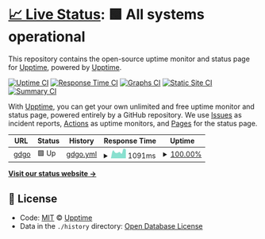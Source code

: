# [📈 Live Status](https://demo.upptime.js.org): <!--live status--> **🟩 All systems operational**

This repository contains the open-source uptime monitor and status page for [Upptime](https://upptime.js.org), powered by [Upptime](https://github.com/upptime/upptime).

[![Uptime CI](https://github.com/koj-co/upptime/workflows/Uptime%20CI/badge.svg)](https://github.com/koj-co/upptime/actions?query=workflow%3A%22Uptime+CI%22)
[![Response Time CI](https://github.com/koj-co/upptime/workflows/Response%20Time%20CI/badge.svg)](https://github.com/koj-co/upptime/actions?query=workflow%3A%22Response+Time+CI%22)
[![Graphs CI](https://github.com/koj-co/upptime/workflows/Graphs%20CI/badge.svg)](https://github.com/koj-co/upptime/actions?query=workflow%3A%22Graphs+CI%22)
[![Static Site CI](https://github.com/koj-co/upptime/workflows/Static%20Site%20CI/badge.svg)](https://github.com/koj-co/upptime/actions?query=workflow%3A%22Static+Site+CI%22)
[![Summary CI](https://github.com/koj-co/upptime/workflows/Summary%20CI/badge.svg)](https://github.com/koj-co/upptime/actions?query=workflow%3A%22Summary+CI%22)

With [Upptime](https://upptime.js.org), you can get your own unlimited and free uptime monitor and status page, powered entirely by a GitHub repository. We use [Issues](https://github.com/upptime/upptime/issues) as incident reports, [Actions](https://github.com/godong9/gdgo/actions) as uptime monitors, and [Pages](https://demo.upptime.js.org) for the status page.

<!--start: status pages-->
<!-- This summary is generated by Upptime (https://github.com/upptime/upptime) -->
<!-- Do not edit this manually, your changes will be overwritten -->
<!-- prettier-ignore -->
| URL | Status | History | Response Time | Uptime |
| --- | ------ | ------- | ------------- | ------ |
| <img alt="" src="https://icons.duckduckgo.com/ip3/blog.gdgo.kr.ico" height="13"> [gdgo](http://blog.gdgo.kr) | 🟩 Up | [gdgo.yml](https://github.com/godong9/gdgo/commits/HEAD/history/gdgo.yml) | <details><summary><img alt="Response time graph" src="./graphs/gdgo/response-time-week.png" height="20"> 1091ms</summary><br><a href="https://godong9.github.io/gdgo/history/gdgo"><img alt="Response time 866" src="https://img.shields.io/endpoint?url=https%3A%2F%2Fraw.githubusercontent.com%2Fgodong9%2Fgdgo%2FHEAD%2Fapi%2Fgdgo%2Fresponse-time.json"></a><br><a href="https://godong9.github.io/gdgo/history/gdgo"><img alt="24-hour response time 1404" src="https://img.shields.io/endpoint?url=https%3A%2F%2Fraw.githubusercontent.com%2Fgodong9%2Fgdgo%2FHEAD%2Fapi%2Fgdgo%2Fresponse-time-day.json"></a><br><a href="https://godong9.github.io/gdgo/history/gdgo"><img alt="7-day response time 1091" src="https://img.shields.io/endpoint?url=https%3A%2F%2Fraw.githubusercontent.com%2Fgodong9%2Fgdgo%2FHEAD%2Fapi%2Fgdgo%2Fresponse-time-week.json"></a><br><a href="https://godong9.github.io/gdgo/history/gdgo"><img alt="30-day response time 936" src="https://img.shields.io/endpoint?url=https%3A%2F%2Fraw.githubusercontent.com%2Fgodong9%2Fgdgo%2FHEAD%2Fapi%2Fgdgo%2Fresponse-time-month.json"></a><br><a href="https://godong9.github.io/gdgo/history/gdgo"><img alt="1-year response time 862" src="https://img.shields.io/endpoint?url=https%3A%2F%2Fraw.githubusercontent.com%2Fgodong9%2Fgdgo%2FHEAD%2Fapi%2Fgdgo%2Fresponse-time-year.json"></a></details> | <details><summary><a href="https://godong9.github.io/gdgo/history/gdgo">100.00%</a></summary><a href="https://godong9.github.io/gdgo/history/gdgo"><img alt="All-time uptime 56.52%" src="https://img.shields.io/endpoint?url=https%3A%2F%2Fraw.githubusercontent.com%2Fgodong9%2Fgdgo%2FHEAD%2Fapi%2Fgdgo%2Fuptime.json"></a><br><a href="https://godong9.github.io/gdgo/history/gdgo"><img alt="24-hour uptime 100.00%" src="https://img.shields.io/endpoint?url=https%3A%2F%2Fraw.githubusercontent.com%2Fgodong9%2Fgdgo%2FHEAD%2Fapi%2Fgdgo%2Fuptime-day.json"></a><br><a href="https://godong9.github.io/gdgo/history/gdgo"><img alt="7-day uptime 100.00%" src="https://img.shields.io/endpoint?url=https%3A%2F%2Fraw.githubusercontent.com%2Fgodong9%2Fgdgo%2FHEAD%2Fapi%2Fgdgo%2Fuptime-week.json"></a><br><a href="https://godong9.github.io/gdgo/history/gdgo"><img alt="30-day uptime 100.00%" src="https://img.shields.io/endpoint?url=https%3A%2F%2Fraw.githubusercontent.com%2Fgodong9%2Fgdgo%2FHEAD%2Fapi%2Fgdgo%2Fuptime-month.json"></a><br><a href="https://godong9.github.io/gdgo/history/gdgo"><img alt="1-year uptime 100.00%" src="https://img.shields.io/endpoint?url=https%3A%2F%2Fraw.githubusercontent.com%2Fgodong9%2Fgdgo%2FHEAD%2Fapi%2Fgdgo%2Fuptime-year.json"></a></details>

<!--end: status pages-->

[**Visit our status website →**](https://demo.upptime.js.org)

## 📄 License

- Code: [MIT](./LICENSE) © [Upptime](https://upptime.js.org)
- Data in the `./history` directory: [Open Database License](https://opendatacommons.org/licenses/odbl/1-0/)
